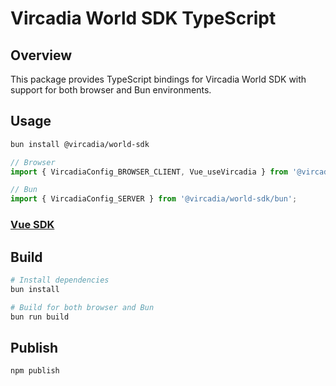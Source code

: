 # Vircadia World SDK TypeScript

## Overview
This package provides TypeScript bindings for Vircadia World SDK with support for both browser and Bun environments.

## Usage

```bash
bun install @vircadia/world-sdk
```

```typescript
// Browser
import { VircadiaConfig_BROWSER_CLIENT, Vue_useVircadia } from '@vircadia/world-sdk/browser';

// Bun
import { VircadiaConfig_SERVER } from '@vircadia/world-sdk/bun';
```

### [Vue SDK](./browser/framework/vue)

## Build
```bash
# Install dependencies
bun install

# Build for both browser and Bun
bun run build
```

## Publish

```bash
npm publish
```
